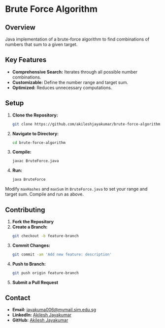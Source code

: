 # Brute Force Algorithm

## Overview
Java implementation of a brute-force algorithm to find combinations of numbers that sum to a given target.

## Key Features
- **Comprehensive Search:** Iterates through all possible number combinations.
- **Customizable:** Define the number range and target sum.
- **Optimized:** Reduces unnecessary computations.

## Setup
1. **Clone the Repository:**
   ```bash
   git clone https://github.com/akileshjayakumar/brute-force-algorithm
   ```
2. **Navigate to Directory:**
   ```bash
   cd brute-force-algorithm
   ```
3. **Compile:**
   ```bash
   javac BruteForce.java
   ```
4. **Run:**
   ```bash
   java BruteForce
   ```

Modify `maxHashes` and `maxSum` in `BruteForce.java` to set your range and target sum. Compile and run as above.

## Contributing
1. **Fork the Repository**
2. **Create a Branch:**
   ```bash
   git checkout -b feature-branch
   ```
3. **Commit Changes:**
   ```bash
   git commit -am 'Add new feature: description'
   ```
4. **Push to Branch:**
   ```bash
   git push origin feature-branch
   ```
5. **Submit a Pull Request**

## Contact
- **Email:** [jayakuma006@mymail.sim.edu.sg](mailto:jayakuma006@mymail.sim.edu.sg)
- **LinkedIn:** [Akilesh Jayakumar](https://www.linkedin.com/in/akileshjayakumar/)
- **GitHub:** [Akilesh Jayakumar](https://github.com/akileshjayakumar)
